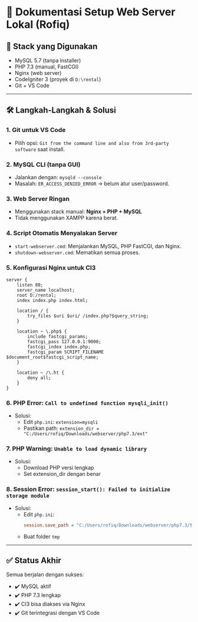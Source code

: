 # 📄 Dokumentasi Setup Web Server Lokal (Rofiq)

## 🧩 Stack yang Digunakan
- MySQL 5.7 (tanpa installer)
- PHP 7.3 (manual, FastCGI)
- Nginx (web server)
- CodeIgniter 3 (proyek di `D:\rental`)
- Git + VS Code

---

## 🛠️ Langkah-Langkah & Solusi

### 1. Git untuk VS Code
- Pilih opsi: `Git from the command line and also from 3rd-party software` saat install.

### 2. MySQL CLI (tanpa GUI)
- Jalankan dengan: `mysqld --console`
- Masalah: `ER_ACCESS_DENIED_ERROR` → belum atur user/password.

### 3. Web Server Ringan
- Menggunakan stack manual: **Nginx + PHP + MySQL**
- Tidak menggunakan XAMPP karena berat.

### 4. Script Otomatis Menyalakan Server
- `start-webserver.cmd`: Menjalankan MySQL, PHP FastCGI, dan Nginx.
- `shutdown-webserver.cmd`: Mematikan semua proses.

### 5. Konfigurasi Nginx untuk CI3
```nginx
server {
    listen 80;
    server_name localhost;
    root D:/rental;
    index index.php index.html;

    location / {
        try_files $uri $uri/ /index.php?$query_string;
    }

    location ~ \.php$ {
        include fastcgi_params;
        fastcgi_pass 127.0.0.1:9000;
        fastcgi_index index.php;
        fastcgi_param SCRIPT_FILENAME $document_root$fastcgi_script_name;
    }

    location ~ /\.ht {
        deny all;
    }
}
```

### 6. PHP Error: `Call to undefined function mysqli_init()`
- Solusi:
  - Edit `php.ini`: `extension=mysqli`
  - Pastikan path: `extension_dir = "C:/Users/rofiq/Downloads/webserver/php7.3/ext"`

### 7. PHP Warning: `Unable to load dynamic library`
- Solusi:
  - Download PHP versi lengkap
  - Set extension_dir dengan benar

### 8. Session Error: `session_start(): Failed to initialize storage module`
- Solusi:
  - Edit `php.ini`:
    ```ini
    session.save_path = "C:/Users/rofiq/Downloads/webserver/php7.3/tmp"
    ```
  - Buat folder `tmp`

---

## ✅ Status Akhir
Semua berjalan dengan sukses:
- ✔️ MySQL aktif
- ✔️ PHP 7.3 lengkap
- ✔️ CI3 bisa diakses via Nginx
- ✔️ Git terintegrasi dengan VS Code